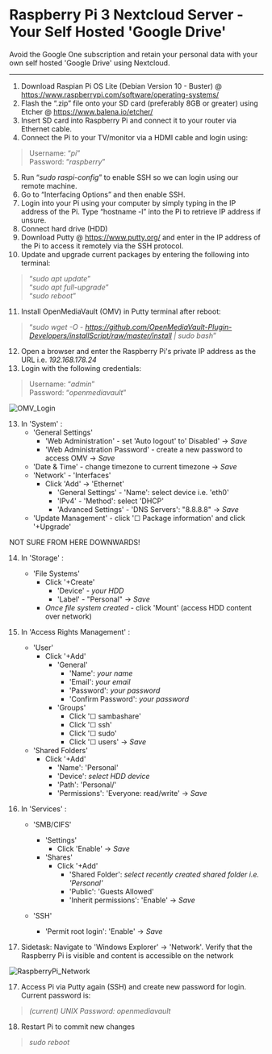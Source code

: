 # Raspberry Pi 3 Nextcloud Server - Your Self Hosted 'Google Drive'

Avoid the Google One subscription and retain your personal data with your own self hosted 'Google Drive' using Nextcloud.

-------------------------------------------------------------------------------------------------------------------------------

1. Download Raspian Pi OS Lite (Debian Version 10 - Buster) @ https://www.raspberrypi.com/software/operating-systems/
2. Flash the “.zip” file onto your SD card (preferably 8GB or greater) using Etcher @ https://www.balena.io/etcher/
3. Insert SD card into Raspberry Pi and connect it to your router via Ethernet cable.
4. Connect the Pi to your TV/monitor via a HDMI cable and login using:
>Username: “*pi*” <br />
>Password: “*raspberry*” <br />
5. Run “*sudo raspi-config*” to enable SSH so we can login using our remote machine.
6. Go to “Interfacing Options” and then enable SSH.
7. Login into your Pi using your computer by simply typing in the IP address of the Pi. Type “hostname -l” into the Pi to retrieve IP address if unsure.
8. Connect hard drive (HDD)
9. Download Putty @ https://www.putty.org/ and enter in the IP address of the Pi to access it remotely via the SSH protocol.
10. Update and upgrade current packages by entering the following into terminal:
>“*sudo apt update*” <br />
>“*sudo apt full-upgrade*” <br />
>“*sudo reboot*” <br />
11. Install OpenMediaVault (OMV) in Putty terminal after reboot:
>“*sudo wget -O - https://github.com/OpenMediaVault-Plugin-Developers/installScript/raw/master/install | sudo bash*” <br />
12. Open a browser and enter the Raspberry Pi's private IP address as the URL i.e. *192.168.178.24*
13. Login with the following credentials:
>Username: “*admin*” <br />
>Password: “*openmediavault*” <br />

![OMV_Login](https://user-images.githubusercontent.com/36043248/131504405-01039aef-51f3-474f-9838-e48a90275bf6.PNG)

13. In 'System' :
    - 'General Settings'
        - 'Web Administration' - set 'Auto logout' to' Disabled' -> *Save*
        - 'Web Administration Password' - create a new password to access OMV -> *Save*
    - 'Date & Time' - change timezone to current timezone -> *Save*
    - 'Network' - 'Interfaces' 
        - Click 'Add' -> 'Ethernet'
            - 'General Settings' - 'Name': select device i.e. 'eth0'
            - 'IPv4' - 'Method': select 'DHCP'
            - 'Advanced Settings' - 'DNS Servers': "8.8.8.8" -> *Save*
    - 'Update Management' - click '☐ Package information' and click '+Upgrade'


NOT SURE FROM HERE DOWNWARDS!
    
14. In 'Storage' :
    - 'File Systems'
        - Click '+Create'
            - 'Device' - *your HDD*
            - 'Label' - "Personal" -> *Save*
        - *Once file system created* - click 'Mount' (access HDD content over network)
        
15. In 'Access Rights Management' :
    - 'User'
        - Click '+Add'
            - 'General'
                - 'Name': *your name*
                - 'Email': *your email*
                - 'Password': *your password*
                - 'Confirm Password': *your password*
            - 'Groups'
                - Click '☐ sambashare'
                - Click '☐ ssh'
                - Click '☐ sudo'
                - Click '☐ users' -> *Save*
    - 'Shared Folders'
        - Click '+Add'
            - 'Name': 'Personal'
            - 'Device': *select HDD device*
            - 'Path': 'Personal/'
            - 'Permissions': 'Everyone: read/write' -> *Save*

15. In 'Services' :
    - 'SMB/CIFS'
        - 'Settings'
            - Click 'Enable' -> *Save*
        - 'Shares'
            - Click '+Add'
                - 'Shared Folder': *select recently created shared folder i.e. 'Personal'*
                - 'Public': 'Guests Allowed' 
                - 'Inherit permissions': 'Enable' -> *Save*

    - 'SSH'
        - 'Permit root login': 'Enable' -> *Save*

16. Sidetask: Navigate to 'Windows Explorer' -> 'Network'. Verify that the Raspberry Pi is visible and content is accessible on the network

![RaspberryPi_Network](https://user-images.githubusercontent.com/36043248/131515974-a62fe16a-5ca9-4325-9e8e-547f934891c4.png)

17. Access Pi via Putty again (SSH) and create new password for login. Current password is:
>*(current) UNIX Password: openmediavault*
18. Restart Pi to commit new changes
>*sudo reboot*
